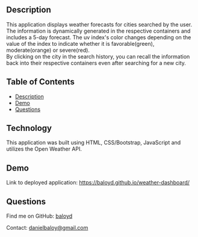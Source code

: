 


  ## Description
This application displays weather forecasts for cities searched by the user. <br>
The information is dynamically generated in the respective containers and includes a 5-day forecast.
The uv index's color changes depending on the value of the index to indicate whether it is favorable(green), moderate(orange) or severe(red).<br>
By clicking on the city in the search history, you can recall the information back into their respective containers even after searching for a new city.<br>

  ## Table of Contents
  - [Description](#description)
   - [Demo](#demo)
  - [Questions](#questions)

 
 ## Technology
 This application was built using HTML, CSS/Bootstrap, JavaScript and utilizes the Open Weather API.

  
  ## Demo

  Link to deployed application: https://baloyd.github.io/weather-dashboard/

 

  ## Questions

  Find me on GitHub: [baloyd](https://github.com/baloyd)
 
  Contact: danielbaloy@gmail.com
  




